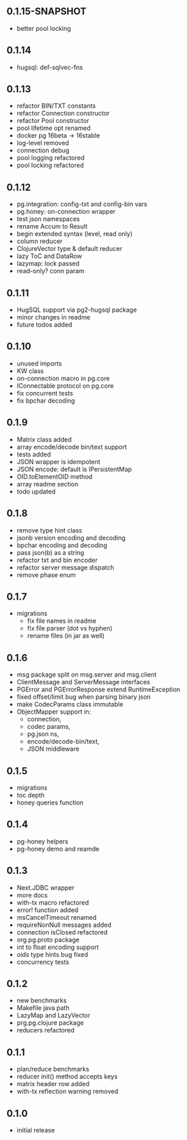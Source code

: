 
## 0.1.15-SNAPSHOT

- better pool locking

## 0.1.14

- hugsql: def-sqlvec-fns

## 0.1.13

- refactor BIN/TXT constants
- refactor Connection constructor
- refactor Pool constructor
- pool lifetime opt renamed
- docker pg 16beta -> 16stable
- log-level removed
- connection debug
- pool logging refactored
- pool locking refactored

## 0.1.12

- pg.integration: config-txt and config-bin vars
- pg.honey: on-connection wrapper
- test json namespaces
- rename Accum to Result
- begin extended syntax (level, read only)
- column reducer
- ClojureVector type & default reducer
- lazy ToC and DataRow
- lazymap: lock passed
- read-only? conn param

## 0.1.11

- HugSQL support via pg2-hugsql package
- minor changes in readme
- future todos added

## 0.1.10

- unused imports
- KW class
- on-connection macro in pg.core
- IConnectable protocol on pg.core
- fix concurrent tests
- fix bpchar decoding

## 0.1.9

- Matrix class added
- array encode/decode bin/text support
- tests added
- JSON wrapper is idempotent
- JSON encode: default is IPersistentMap
- OID.toElementOID method
- array readme section
- todo updated

## 0.1.8

- remove type hint class
- jsonb version encoding and decoding
- bpchar encoding and decoding
- pass json(b) as a string
- refactor txt and bin encoder
- refactor server message dispatch
- remove phase enum

## 0.1.7

- migrations
  - fix file names in readme
  - fix file parser (dot vs hyphen)
  - rename files (in jar as well)

## 0.1.6

- msg package split on msg.server and msg.client
- ClientMessage and ServerMessage interfaces
- PGError and PGErrorResponse extend RuntimeException
- fixed offset/limit bug when parsing binary json
- make CodecParams class immutable
- ObjectMapper support in:
  - connection,
  - codec params,
  - pg.json ns,
  - encode/decode-bin/text,
  - JSON middleware

## 0.1.5

- migrations
- toc depth
- honey queries function

## 0.1.4

- pg-honey helpers
- pg-honey demo and reamde

## 0.1.3

- Next.JDBC wrapper
- more docs
- with-tx macro refactored
- error! function added
- msCancelTimeout renamed
- requireNonNull messages added
- connection isClosed refactored
- org.pg.proto package
- int to float encoding support
- oids type hints bug fixed
- concurrency tests

## 0.1.2

- new benchmarks
- Makefile java path
- LazyMap and LazyVector
- prg.pg.clojure package
- reducers refactored

## 0.1.1

- plan/reduce benchmarks
- reducer init() method accepts keys
- matrix header row added
- with-tx reflection warning removed

## 0.1.0

- initial release
